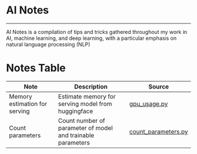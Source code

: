 # AI Notes

----
AI Notes is a compilation of tips and tricks gathered throughout my work in AI, machine learning, and deep learning,
with a particular emphasis on natural language processing (NLP)

# Notes Table

| Note                          | Description                                                 | Source                                           |
|-------------------------------|-------------------------------------------------------------|--------------------------------------------------|
| Memory estimation for serving | Estimate memory for serving model from huggingface          | [gpu_usage.py](notes/gpu_usage.py)               |
| Count parameters              | Count number of parameter of model and trainable parameters | [count_parameters.py](notes/count_parameters.py) |
